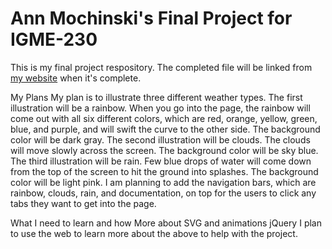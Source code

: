 # Ann Mochinski's Final Project for IGME-230

This is my final project respository. The completed file will be linked from [my website](http://people.rit.edu/am2317/igme230/) when it's complete.

My Plans
My plan is to illustrate three different weather types. The first illustration will be a rainbow. When you go into the page, the rainbow will come out with all six different colors, which are red, orange, yellow, green, blue, and purple, and will swift the curve to the other side.  The background color will be dark gray.  The second illustration will be clouds.  The clouds will move slowly across the screen.  The background color will be sky blue.  The third illustration will be rain. Few blue drops of water will come down from the top of the screen to hit the ground into splashes. The background color will be light pink.  I am planning to add the navigation bars, which are rainbow, clouds, rain, and documentation, on top for the users to click any tabs they want to get into the page.

What I need to learn and how
More about SVG and animations
jQuery
I plan to use the web to learn more about the above to help with the project.
